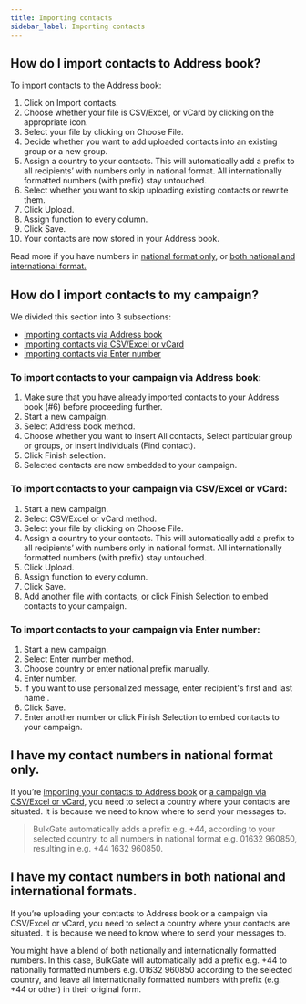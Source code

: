 ```yaml
---
title: Importing contacts
sidebar_label: Importing contacts
---
```


## How do I import contacts to Address book?
To import contacts to the Address book:
1.	Click on Import contacts.
2.	Choose whether your file is CSV/Excel, or vCard by clicking on the appropriate icon.
3.	Select your file by clicking on Choose File.
4.	Decide whether you want to add uploaded contacts into an existing group or a new group.
5.	Assign a country to your contacts. This will automatically add a prefix to all recipients’ with numbers only in national format. All internationally formatted numbers (with prefix) stay untouched.
6.	Select whether you want to skip uploading existing contacts or rewrite them.
7.	Click Upload.
8.	Assign function to every column.
9.	Click Save.
10.	Your contacts are now stored in your Address book.

Read more if you have numbers in [national format only](#i-have-my-contact-numbers-in-national-format-only), or [both national and international format.](#i-have-my-contact-numbers-in-both-national-and-international-formats)

## How do I import contacts to my campaign?
We divided this section into 3 subsections:
- [Importing contacts via Address book](#to-import-contacts-to-your-campaign-via-address-book)
- [Importing contacts via CSV/Excel or vCard](#to-import-contacts-to-your-campaign-via-csv-excel-or-vcard)
- [Importing contacts via Enter number](#to-import-contacts-to-your-campaign-via-enter-number)

### To import contacts to your campaign via Address book:
1.	Make sure that you have already imported contacts to your Address book (#6) before proceeding further.
2.	Start a new campaign.
3.	Select Address book method.
4.	Choose whether you want to insert All contacts, Select particular group or groups, or insert individuals (Find contact).
5.	Click Finish selection.
6.	Selected contacts are now embedded to your campaign.

### To import contacts to your campaign via CSV/Excel or vCard:
1.	Start a new campaign.
2.	Select CSV/Excel or vCard method.
3.	Select your file by clicking on Choose File.
4.	Assign a country to your contacts. This will automatically add a prefix to all recipients’ with numbers only in national format. All internationally formatted numbers (with prefix) stay untouched.
5.	Click Upload.
6.	Assign function to every column.
7.	Click Save.
8.	Add another file with contacts, or click Finish Selection to embed contacts to your campaign.

### To import contacts to your campaign via Enter number:
1.	Start a new campaign.
2.	Select Enter number method.
3.	Choose country or enter national prefix manually.
4.	Enter number.
5.	If you want to use personalized message, enter recipient's first and last name  .
6.	Click Save.
7.	Enter another number or click Finish Selection to embed contacts to your campaign.

## I have my contact numbers in national format only.
If you’re [importing your contacts to Address book](#how-do-i-import-contacts-to-address-book) or [a campaign via CSV/Excel or vCard](#how-do-i-import-contacts-to-my-campaign), you need to select a country where your contacts are situated. It is because we need to know where to send your messages to. 

>BulkGate automatically adds a prefix e.g. +44, according to your selected country, to all numbers in national format e.g. 01632 960850, resulting in e.g. +44 1632 960850.

## I have my contact numbers in both national and international formats.
If you’re uploading your contacts to Address book or a campaign via CSV/Excel or vCard, you need to select a country where your contacts are situated. It is because we need to know where to send your messages to. 

You might have a blend of both nationally and internationally formatted numbers. In this case, BulkGate will automatically add a prefix e.g. +44 to nationally formatted numbers e.g. 01632 960850 according to the selected country, and leave all internationally formatted numbers with prefix (e.g. +44 or other) in their original form.
